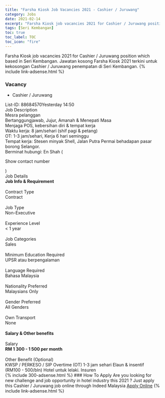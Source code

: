 ```yaml
---
title: "Farsha Kiosk Job Vacancies 2021 - Cashier / Juruwang" 
category: Jobs 
date: 2021-02-14 
excerpt: "Farsha Kiosk job vacancies 2021 for Cashier / Juruwang position which based in Seri Kembangan. Jawatan kosong Farsha Kiosk 2021 terkini untuk kekosongan Cashier / Juruwang penempatan di Seri Kembangan" 
tags: [Seri Kembangan] 
toc: true 
toc_label: TOC 
toc_icon: "fire" 
--- 
```


Farsha Kiosk job vacancies 2021 for Cashier / Juruwang position which based in Seri Kembangan. Jawatan kosong Farsha Kiosk 2021 terkini untuk kekosongan Cashier / Juruwang penempatan di Seri Kembangan. 
{% include link-adsense.html %} 
### Vacancy 
- Cashier / Juruwang 
<div><p></p><div><div>List-ID: 88684570Yesterday 14:50</div>
<div><div>Job Description</div><div></div><div>
Mesra pelanggan<br>
Bertanggungjawab, Jujur, Amanah &amp; Menepati Masa<br>
Menjaga POS, kebersihan diri &amp; tempat kerja<br>
Waktu kerja: 8 jam/sehari (shif pagi &amp; petang)<br>
OT: 1-3 jam/sehari, Kerja 6 hari seminggu<br>
Tempat kerja: Stesen minyak Shell, Jalan Putra Permai behadapan pasar borong Selangor.<br>
Berminat hubungi: En Shah (<p>Show contact number</p>)</div><div>
Job Details</div><div><div><div><div><div><b>
Job Info &amp; Requirement</b></div></div><br>
</div><div><div><div>
Contract Type</div><div><div>
Contract</div></div></div><br>
<div><div>
Job Type</div><div><div>
Non-Executive</div></div></div><br>
<div><div>
Experience Level</div><div><div>
&lt; 1 year</div></div></div><br>
<div><div>
Job Categories</div><div><div>
Sales</div></div></div><br>
<div><div>
Minimum Education Required</div><div><div>
UPSR atau berpengalaman</div></div></div><br>
<div><div>
Language Required</div><div><div>
Bahasa Malaysia</div></div></div><br>
<div><div>
Nationality Preferred</div><div><div>
Malaysians Only</div></div></div><br>
<div><div>
Gender Preferred</div><div><div>
All Genders</div></div></div><br>
<div><div>
Own Transport</div><div><div>
None</div></div></div><br>
</div></div><div><div><div><div><b>
Salary &amp; Other benefits</b></div></div><br>
</div><div><div><div>
Salary</div><div><b>
RM 1 300 - 1 500 per month</b></div></div><br>
<div><div>
Other Benefit (Optional)</div><div><div>
KWSP / PERKESO / SIP Overtime (OT) 1-3 jam sehari Elaun &amp; insentif (RM100 - 500/bln) Hotel untuk lelaki. Insuren</div></div></div></div></div></div></div></div></div> 
{% include 300-adsense.html %} 
### How To Apply 
Are you looking for new challenge and job opportunity in hotel industry this 2021 ?
Just apply this Cashier / Juruwang job online through Indeed Malaysia 
<a href="https://malaysia.indeed.com/viewjob?jk=6dc228f295309086" class="btn btn--info" target="_blank" rel="nofollow noopenner">Apply Online</a> 
{% include link-adsense.html %} 
